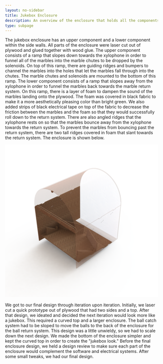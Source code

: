```yaml
---
layout: no-sidebar
title: Jukebox Enclosure
description: An overview of the enclosure that holds all the components of our jukebox.
type: subpage
---
```


The jukebox enclosure has an upper component and a lower component within the side walls. All parts of the enclosure were laser cut out of plywood and glued together with wood glue. The upper component consists of a ramp that slopes down towards the xylophone in order to funnel all of the marbles into the marble chutes to be dropped by the solenoids. On top of this ramp, there are guiding ridges and bumpers to channel the marbles into the holes that let the marbles fall through into the chutes. The marble chutes and solenoids are mounted to the bottom of this ramp. The lower component consists of a ramp that slopes away from the xylophone in order to funnel the marbles back towards the marble return system. On this ramp, there is a layer of foam to dampen the sound of the marbles landing onto the plywood. The foam was covered in black fabric to make it a more aesthetically pleasing color than bright green. We also added strips of black electrical tape on top of the fabric to decrease the friction between the marbles and the foam so that they would successfully roll down to the return system. There are also angled ridges that the xylophone rests on so that the marbles bounce away from the xylophone towards the return system. To prevent the marbles from bouncing past the return system, there are two tall ridges covered in foam that slant towards the return system. The enclosure is shown below.

<img class="img-large" src="images/Enclosure.png">


We got to our final design through iteration upon iteration. Initially, we laser cut a quick prototype out of plywood that had two sides and a top. After that design, we ideated and decided the next iteration would look more like a jukebox. This required a curved top and a larger enclosure. The ball catch system had to be sloped to move the balls to the back of the enclosure for the ball return system. This design was a little unwieldy, so we had to scale down the next design. We made the bottom of the enclosure simpler and kept the curved top in order to create the "jukebox look." Before the final enclosure design, we held a design review to make sure each part of the enclosure would complement the software and electrical systems. After some small tweaks, we had our final design.
